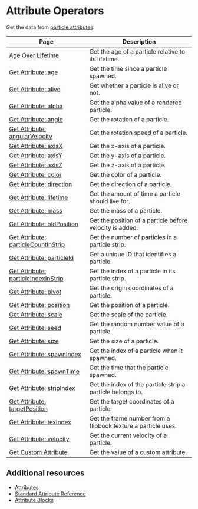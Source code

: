 # Attribute Operators

Get the data from [particle attributes](Attributes.md).

| **Page** | **Description** |
| --- | --- |
| [Age Over Lifetime](Operator-AgeOverLifetime.md) | Get the age of a particle relative to its lifetime. |
| [Get Attribute: age](Operator-GetAttributeAge.md) | Get the time since a particle spawned. |
| [Get Attribute: alive](Operator-GetAttributeAlive.md) | Get whether a particle is alive or not. |
| [Get Attribute: alpha](Operator-GetAttributeAlpha.md) | Get the alpha value of a rendered particle. |
| [Get Attribute: angle](Operator-GetAttributeAngle.md) | Get the rotation of a particle. |
| [Get Attribute: angularVelocity](Operator-GetAttributeAngularVelocity.md) | Get the rotation speed of a particle. |
| [Get Attribute: axisX](Operator-GetAttributeAxisX.md) | Get the x-axis of a particle. |
| [Get Attribute: axisY](Operator-GetAttributeAxisY.md) | Get the y-axis of a particle. |
| [Get Attribute: axisZ](Operator-GetAttributeAxisZ.md) | Get the z-axis of a particle. |
| [Get Attribute: color](Operator-GetAttributeColor.md) | Get the color of a particle. |
| [Get Attribute: direction](Operator-GetAttributeDirection.md) | Get the direction of a particle. |
| [Get Attribute: lifetime](Operator-GetAttributeLifetime.md) | Get the amount of time a particle should live for. |
| [Get Attribute: mass](Operator-GetAttributeMass.md) | Get the mass of a particle. |
| [Get Attribute: oldPosition](Operator-GetAttributeOldPosition.md) | Get the position of a particle before velocity is added. |
| [Get Attribute: particleCountInStrip](Operator-GetAttributeParticleCountInStrip.md) | Get the number of particles in a particle strip. |
| [Get Attribute: particleId](Operator-GetAttributeParticleID.md) | Get a unique ID that identifies a particle. |
| [Get Attribute: particleIndexInStrip](Operator-GetAttributeParticleIndexInStrip.md) | Get the index of a particle in its particle strip. |
| [Get Attribute: pivot](Operator-GetAttributePivot.md) | Get the origin coordinates of a particle. |
| [Get Attribute: position](Operator-GetAttributePosition.md) | Get the position of a particle. |
| [Get Attribute: scale](Operator-GetAttributeScale.md) | Get the scale of the particle. |
| [Get Attribute: seed](Operator-GetAttributeSeed.md) | Get the random number value of a particle. |
| [Get Attribute: size](Operator-GetAttributeSize.md) | Get the size of a particle. |
| [Get Attribute: spawnIndex](Operator-GetAttributeSpawnIndex.md) | Get the index of a particle when it spawned. |
| [Get Attribute: spawnTime](Operator-GetAttributeSpawnTime.md) | Get the time that the particle spawned. |
| [Get Attribute: stripIndex](Operator-GetAttributeStripIndex.md) | Get the index of the particle strip a particle belongs to. |
| [Get Attribute: targetPosition](Operator-GetAttributeTargetPosition.md) | Get the target coordinates of a particle.  |
| [Get Attribute: texIndex](Operator-GetAttributeTexIndex.md) | Get the frame number from a flipbook texture a particle uses. |
| [Get Attribute: velocity](Operator-GetAttributeVelocity.md) | Get the current velocity of a particle. |
| [Get Custom Attribute](Operator-GetCustomAttribute.md) | Get the value of a custom attribute. |

## Additional resources

- [Attributes](Attributes.md)
- [Standard Attribute Reference](Reference-Attributes.md)
- [Attribute Blocks](Attribute.md)
